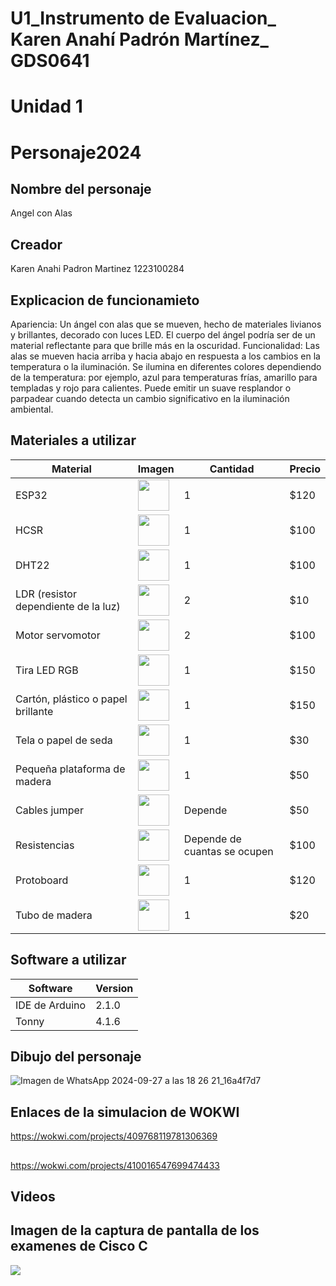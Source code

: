 # U1_Instrumento de Evaluacion_ Karen Anahí Padrón Martínez_ GDS0641
# Unidad 1
# Personaje2024
## Nombre del personaje
Angel con Alas
## Creador
Karen Anahi Padron Martinez 1223100284
## Explicacion de funcionamieto
Apariencia: Un ángel con alas que se mueven, hecho de materiales livianos y brillantes, decorado con luces LED. El cuerpo del ángel podría ser de un material reflectante para que brille más en la oscuridad.
Funcionalidad:
Las alas se mueven hacia arriba y hacia abajo en respuesta a los cambios en la temperatura o la iluminación.
Se ilumina en diferentes colores dependiendo de la temperatura: por ejemplo, azul para temperaturas frías, amarillo para templadas y rojo para calientes.
Puede emitir un suave resplandor o parpadear cuando detecta un cambio significativo en la iluminación ambiental.

## Materiales a utilizar
|Material|Imagen|Cantidad|Precio|
|--|--|--|--|
|ESP32|<img src="https://github.com/user-attachments/assets/c1a3b5c2-4118-4886-b9e0-85b6ab6da710" width="50"/>|1|$120|
|HCSR|<img src="https://github.com/user-attachments/assets/359e2bfe-1fec-41af-b08d-4017c019fccc" width="50"/>|1|$100|
|DHT22|<img src="https://github.com/user-attachments/assets/3fd11ee5-082c-484a-9d61-ca152bb55b69" width="50"/>|1|$100|
|LDR (resistor dependiente de la luz)|<img src="https://github.com/user-attachments/assets/80db50ff-cf49-4c3b-8435-c13847a96836" width="50"/>|2|$10 |
|Motor servomotor|<img src="https://github.com/user-attachments/assets/1e4a78b6-69f8-4589-8454-fbf1c19c364f" width="50"/>|2|$100|
|Tira LED RGB|<img src="https://github.com/user-attachments/assets/561bed76-b3a4-4339-bdbf-72ae82d4d456" width="50"/>|1|$150|
|Cartón, plástico o papel brillante|<img src="https://github.com/user-attachments/assets/7863ec1d-e61c-47c2-9d8c-b61c7ef55ebe" width="50"/>|1|$150|
|Tela o papel de seda|<img src="https://github.com/user-attachments/assets/ed9f54d1-dff3-4f73-a46f-99a97432032b" width="50"/>|1|$30|
|Pequeña plataforma de madera |<img src="https://github.com/user-attachments/assets/43f74849-5430-42a3-8804-047ee21d684b" width="50"/>|1|$50 |
|Cables jumper|<img src="https://github.com/user-attachments/assets/4c8d1d28-8389-4958-a089-fd52a08fa619" width="50"/>|Depende|$50|
|Resistencias|<img src="https://github.com/user-attachments/assets/4783e426-996a-4bf3-9d7b-c695d776a59c" width="50"/>|Depende de cuantas se ocupen|$100|
|Protoboard |<img src="https://github.com/user-attachments/assets/e6576dad-7d5b-4589-83a1-a4dd5b623f63" width="50"/>|1|$120|
|Tubo de madera |<img src="https://github.com/user-attachments/assets/698009e2-d4ef-45fb-acbc-512a98a087bb" width="50"/>|1|$20|
## Software a utilizar
|Software|Version|
|--|--|
|IDE de Arduino|2.1.0|
|Tonny|4.1.6|

## Dibujo del personaje
![Imagen de WhatsApp 2024-09-27 a las 18 26 21_16a4f7d7](https://github.com/user-attachments/assets/1752160e-2511-44a8-8199-f3cbf52c967b)


## Enlaces de la simulacion de WOKWI
https://wokwi.com/projects/409768119781306369
## 
https://wokwi.com/projects/410016547699474433

## Videos

## Imagen de la captura de pantalla de los examenes de Cisco C
<img src="https://github.com/user-attachments/assets/fc5cb34e-9436-4b56-920c-8a0886d9b2fa" />






